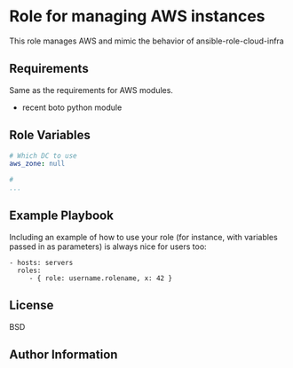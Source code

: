 Role for managing AWS instances
=========

This role manages AWS and mimic the behavior of ansible-role-cloud-infra

Requirements
------------

Same as the requirements for AWS modules.
- recent boto python module

Role Variables
--------------

~~~ yaml
# Which DC to use
aws_zone: null

#
...
~~~

Example Playbook
----------------

Including an example of how to use your role (for instance, with variables passed in as parameters) is always nice for users too:

    - hosts: servers
      roles:
         - { role: username.rolename, x: 42 }

License
-------

BSD

Author Information
------------------

